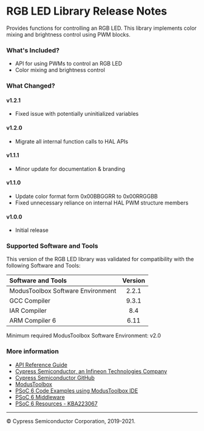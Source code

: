 # RGB LED Library Release Notes

Provides functions for controlling an RGB LED. This library implements color mixing and brightness control using PWM blocks.

### What's Included?
* API for using PWMs to control an RGB LED
* Color mixing and brightness control

### What Changed?
#### v1.2.1
* Fixed issue with potentially uninitialized variables
#### v1.2.0
* Migrate all internal function calls to HAL APIs
#### v1.1.1
* Minor update for documentation & branding
#### v1.1.0
* Update color format form 0x00BBGGRR to 0x00RRGGBB
* Fixed unnecessary reliance on internal HAL PWM structure members
#### v1.0.0
* Initial release

### Supported Software and Tools
This version of the RGB LED library was validated for compatibility with the following Software and Tools:

| Software and Tools                        | Version |
| :---                                      | :----:  |
| ModusToolbox Software Environment         | 2.2.1   |
| GCC Compiler                              | 9.3.1   |
| IAR Compiler                              | 8.4     |
| ARM Compiler 6                            | 6.11    |

Minimum required ModusToolbox Software Environment: v2.0

### More information

* [API Reference Guide](https://cypresssemiconductorco.github.io/rgb-led/html/index.html)
* [Cypress Semiconductor, an Infineon Technologies Company](http://www.cypress.com)
* [Cypress Semiconductor GitHub](https://github.com/cypresssemiconductorco)
* [ModusToolbox](https://www.cypress.com/products/modustoolbox-software-environment)
* [PSoC 6 Code Examples using ModusToolbox IDE](https://github.com/cypresssemiconductorco/Code-Examples-for-ModusToolbox-Software)
* [PSoC 6 Middleware](https://github.com/cypresssemiconductorco/psoc6-middleware)
* [PSoC 6 Resources - KBA223067](https://community.cypress.com/docs/DOC-14644)

---
© Cypress Semiconductor Corporation, 2019-2021.